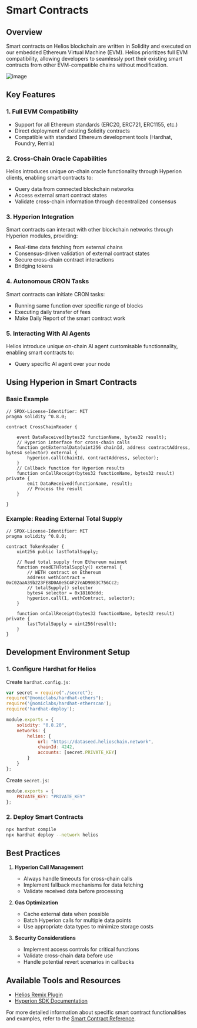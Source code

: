 # Smart Contracts

## Overview

Smart contracts on Helios blockchain are written in Solidity and executed on our embedded Ethereum Virtual Machine (EVM). Helios prioritizes full EVM compatibility, allowing developers to seamlessly port their existing smart contracts from other EVM-compatible chains without modification.

![image](/img/innovate/helios-smart-contracts.png)

## Key Features

### 1. Full EVM Compatibility
- Support for all Ethereum standards (ERC20, ERC721, ERC1155, etc.)
- Direct deployment of existing Solidity contracts
- Compatible with standard Ethereum development tools (Hardhat, Foundry, Remix)

### 2. Cross-Chain Oracle Capabilities
Helios introduces unique on-chain oracle functionality through Hyperion clients, enabling smart contracts to:
- Query data from connected blockchain networks
- Access external smart contract states
- Validate cross-chain information through decentralized consensus

### 3. Hyperion Integration
Smart contracts can interact with other blockchain networks through Hyperion modules, providing:
- Real-time data fetching from external chains
- Consensus-driven validation of external contract states
- Secure cross-chain contract interactions
- Bridging tokens

### 4. Autonomous CRON Tasks
Smart contracts can initiate CRON tasks:
- Running same function over specific range of blocks 
- Executing daily transfer of fees
- Make Daily Report of the smart contract work

### 5. Interacting With AI Agents
Helios introduce unique on-chain AI agent customisable functionnality, enabling smart contracts to:
- Query specific AI agent over your node

## Using Hyperion in Smart Contracts

### Basic Example

```solidity
// SPDX-License-Identifier: MIT
pragma solidity ^0.8.0;

contract CrossChainReader {

    event DataReceived(bytes32 functionName, bytes32 result);
    // Hyperion interface for cross-chain calls
    function getExternalData(uint256 chainId, address contractAddress, bytes4 selector) external {
        hyperion.call(chainId, contractAddress, selector);
    }
    // Callback function for Hyperion results
    function onCallReceipt(bytes32 functionName, bytes32 result) private {
        emit DataReceived(functionName, result);
        // Process the result
    }

}
```

### Example: Reading External Total Supply

```solidity
// SPDX-License-Identifier: MIT
pragma solidity ^0.8.0;

contract TokenReader {
    uint256 public lastTotalSupply;
    
    // Read total supply from Ethereum mainnet
    function readETHTotalSupply() external {
        // WETH contract on Ethereum
        address wethContract = 0xC02aaA39b223FE8D0A0e5C4F27eAD9083C756Cc2;
        // totalSupply() selector
        bytes4 selector = 0x18160ddd;
        hyperion.call(1, wethContract, selector);
    }

    function onCallReceipt(bytes32 functionName, bytes32 result) private {
        lastTotalSupply = uint256(result);
    }
}
```

## Development Environment Setup

### 1. Configure Hardhat for Helios

Create `hardhat.config.js`:

```js
var secret = require("./secret");
require("@nomiclabs/hardhat-ethers");
require('@nomiclabs/hardhat-etherscan');
require('hardhat-deploy');

module.exports = {
    solidity: "0.8.20",
    networks: {
        helios: {
            url: "https://dataseed.helioschain.network",
            chainId: 4242,
            accounts: [secret.PRIVATE_KEY]
        }
    }
};
```

Create `secret.js`:

```js
module.exports = {
    PRIVATE_KEY: "PRIVATE_KEY"
};
```

### 2. Deploy Smart Contracts

```bash
npx hardhat compile
npx hardhat deploy --network helios
```


## Best Practices

1. **Hyperion Call Management**
   - Always handle timeouts for cross-chain calls
   - Implement fallback mechanisms for data fetching
   - Validate received data before processing

2. **Gas Optimization**
   - Cache external data when possible
   - Batch Hyperion calls for multiple data points
   - Use appropriate data types to minimize storage costs

3. **Security Considerations**
   - Implement access controls for critical functions
   - Validate cross-chain data before use
   - Handle potential revert scenarios in callbacks

## Available Tools and Resources

- [Helios Remix Plugin](https://remix.helioschain.network)
- [Hyperion SDK Documentation](https://docs.helioschain.network/hyperion)

For more detailed information about specific smart contract functionalities and examples, refer to the [Smart Contract Reference](../reference/smart-contracts).
